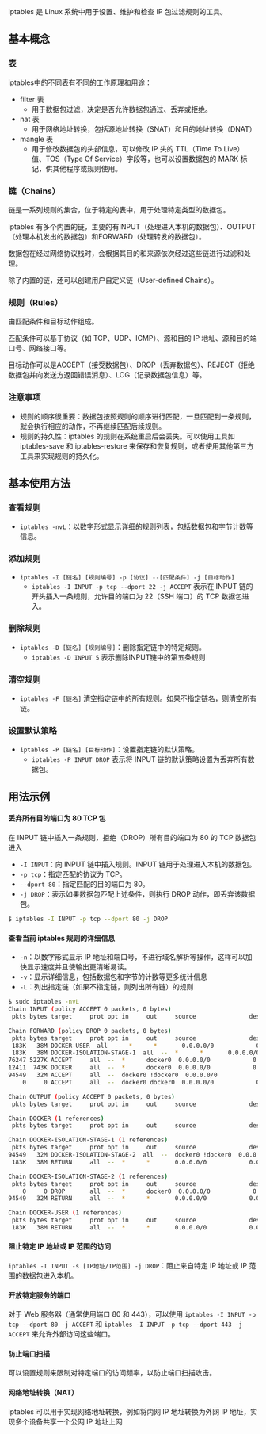 iptables 是 Linux 系统中用于设置、维护和检查 IP 包过滤规则的工具。
## 基本概念

### 表

iptables中的不同表有不同的工作原理和用途：

- filter 表
  - 用于数据包过滤，决定是否允许数据包通过、丢弃或拒绝。
- nat 表
  - 用于网络地址转换，包括源地址转换（SNAT）和目的地址转换（DNAT）
- mangle 表
  - 用于修改数据包的头部信息，可以修改 IP 头的 TTL（Time To Live）值、TOS（Type Of Service）字段等，也可以设置数据包的 MARK 标记，供其他程序或规则使用。

### 链（Chains）

链是一系列规则的集合，位于特定的表中，用于处理特定类型的数据包。

iptables 有多个内置的链，主要的有INPUT（处理进入本机的数据包）、OUTPUT（处理本机发出的数据包）和FORWARD（处理转发的数据包）。

数据包在经过网络协议栈时，会根据其目的和来源依次经过这些链进行过滤和处理。

除了内置的链，还可以创建用户自定义链（User-defined Chains）。

### 规则（Rules）

由匹配条件和目标动作组成。

匹配条件可以基于协议（如 TCP、UDP、ICMP）、源和目的 IP 地址、源和目的端口号、网络接口等。

目标动作可以是ACCEPT（接受数据包）、DROP（丢弃数据包）、REJECT（拒绝数据包并向发送方返回错误消息）、LOG（记录数据包信息）等。

### 注意事项

- 规则的顺序很重要：数据包按照规则的顺序进行匹配，一旦匹配到一条规则，就会执行相应的动作，不再继续匹配后续规则。
- 规则的持久性：iptables 的规则在系统重启后会丢失。可以使用工具如 iptables-save 和 iptables-restore 来保存和恢复规则，或者使用其他第三方工具来实现规则的持久化。

## 基本使用方法

### 查看规则
- `iptables -nvL`：以数字形式显示详细的规则列表，包括数据包和字节计数等信息。

### 添加规则
- `iptables -I [链名] [规则编号] -p [协议] --[匹配条件] -j [目标动作]`
    - `iptables -I INPUT -p tcp --dport 22 -j ACCEPT` 表示在 INPUT 链的开头插入一条规则，允许目的端口为 22（SSH 端口）的 TCP 数据包进入。

### 删除规则

- `iptables -D [链名] [规则编号]`：删除指定链中的特定规则。
    - `iptables -D INPUT 5` 表示删除INPUT链中的第五条规则

### 清空规则

- `iptables -F [链名]` 清空指定链中的所有规则。如果不指定链名，则清空所有链。

### 设置默认策略

- `iptables -P [链名] [目标动作]`：设置指定链的默认策略。
    - `iptables -P INPUT DROP` 表示将 INPUT 链的默认策略设置为丢弃所有数据包。

## 用法示例

#### 丢弃所有目的端口为 80 TCP 包

在 INPUT 链中插入一条规则，拒绝（DROP）所有目的端口为 80 的 TCP 数据包进入

- `-I INPUT`：向 INPUT 链中插入规则。INPUT 链用于处理进入本机的数据包。
- `-p tcp`：指定匹配的协议为 TCP。
- `--dport 80`：指定匹配的目的端口为 80。
- `-j DROP`：表示如果数据包匹配上述条件，则执行 DROP 动作，即丢弃该数据包。

```bash
$ iptables -I INPUT -p tcp --dport 80 -j DROP
```

#### 查看当前 iptables 规则的详细信息

- `-n`：以数字形式显示 IP 地址和端口号，不进行域名解析等操作，这样可以加快显示速度并且使输出更清晰易读。
- `-v`：显示详细信息，包括数据包和字节的计数等更多统计信息
- `-L`：列出指定链（如果不指定链，则列出所有链）的规则

```bash
$ sudo iptables -nvL
Chain INPUT (policy ACCEPT 0 packets, 0 bytes)
 pkts bytes target     prot opt in     out     source               destination

Chain FORWARD (policy DROP 0 packets, 0 bytes)
 pkts bytes target     prot opt in     out     source               destination
 183K   38M DOCKER-USER  all  --  *      *       0.0.0.0/0            0.0.0.0/0
 183K   38M DOCKER-ISOLATION-STAGE-1  all  --  *      *       0.0.0.0/0            0.0.0.0/0
76247 5227K ACCEPT     all  --  *      docker0  0.0.0.0/0            0.0.0.0/0            ctstate RELATED,ESTABLISHED
12411  743K DOCKER     all  --  *      docker0  0.0.0.0/0            0.0.0.0/0
94549   32M ACCEPT     all  --  docker0 !docker0  0.0.0.0/0            0.0.0.0/0
    0     0 ACCEPT     all  --  docker0 docker0  0.0.0.0/0            0.0.0.0/0

Chain OUTPUT (policy ACCEPT 0 packets, 0 bytes)
 pkts bytes target     prot opt in     out     source               destination

Chain DOCKER (1 references)
 pkts bytes target     prot opt in     out     source               destination

Chain DOCKER-ISOLATION-STAGE-1 (1 references)
 pkts bytes target     prot opt in     out     source               destination
94549   32M DOCKER-ISOLATION-STAGE-2  all  --  docker0 !docker0  0.0.0.0/0            0.0.0.0/0
 183K   38M RETURN     all  --  *      *       0.0.0.0/0            0.0.0.0/0

Chain DOCKER-ISOLATION-STAGE-2 (1 references)
 pkts bytes target     prot opt in     out     source               destination
    0     0 DROP       all  --  *      docker0  0.0.0.0/0            0.0.0.0/0
94549   32M RETURN     all  --  *      *       0.0.0.0/0            0.0.0.0/0

Chain DOCKER-USER (1 references)
 pkts bytes target     prot opt in     out     source               destination
 183K   38M RETURN     all  --  *      *       0.0.0.0/0            0.0.0.0/0
```

#### 阻止特定 IP 地址或 IP 范围的访问

`iptables -I INPUT -s [IP地址/IP范围] -j DROP`：阻止来自特定 IP 地址或 IP 范围的数据包进入本机。

#### 开放特定服务的端口

对于 Web 服务器（通常使用端口 80 和 443），可以使用 `iptables -I INPUT -p tcp --dport 80 -j ACCEPT` 和 `iptables -I INPUT -p tcp --dport 443 -j ACCEPT` 来允许外部访问这些端口。

#### 防止端口扫描

可以设置规则来限制对特定端口的访问频率，以防止端口扫描攻击。

#### 网络地址转换（NAT）

iptables 可以用于实现网络地址转换，例如将内网 IP 地址转换为外网 IP 地址，实现多个设备共享一个公网 IP 地址上网